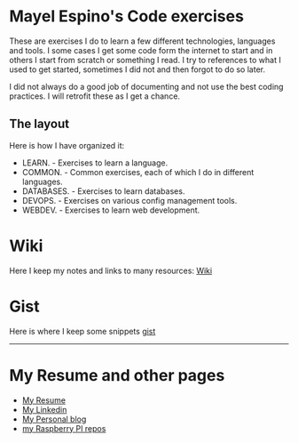 # Mayel Espino's Code exercises

These are exercises I do to learn a few different technologies, languages and tools. I some cases I get some code form the internet to start and in others I start from scratch or something I read. I try to references to what I used to get started, sometimes I did not and then forgot to do so later. 

I did not always do a good job of documenting and not use the best coding practices. I will retrofit these as I get a chance.

## The layout

Here is how I have organized it:

- LEARN. - Exercises to learn a language.
- COMMON. - Common exercises, each of which I do in different languages.
- DATABASES. - Exercises to learn databases.
- DEVOPS. - Exercises on various config management tools.
- WEBDEV. - Exercises to learn web development.


# Wiki

Here I keep my notes and links to many resources: [Wiki](https://github.com/mayelespino/code/wiki)

# Gist
Here is where I keep some snippets [gist](https://gist.github.com/mayelespino)

----

# My Resume and other pages

- [My Resume](http://mayelespino.github.io)
- [My Linkedin]()
- [My Personal blog]()
- [my Raspberry PI repos](https://github.com/mayelespino/raspberry-pi)

